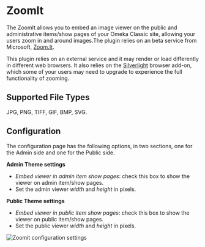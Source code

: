 # ZoomIt

The ZoomIt allows you to embed an image viewer on the public and administrative items/show pages of your Omeka Classic site, allowing your users zoom in and around images.The plugin relies on an beta service from Microsoft, [Zoom.It](http://zoom.it/).

This plugin relies on an external service and it may render or load differently in different web browsers. It also relies on the [Silverlight](http://www.silverlight.net/) browser add-on, which some of your users may need to upgrade to experience the full functionality of zooming.

## Supported File Types

JPG, PNG, TIFF, GIF, BMP, SVG.

## Configuration

The configuration page has the following options, in two sections, one for the Admin side and one for the Public side.

**Admin Theme settings**

- *Embed viewer in admin item show pages*: check this box to show the viewer on admin item/show pages.
- Set the admin viewer *width* and *height* in pixels.

**Public Theme settings**

- *Embed viewer in public item show pages*: check this box to show the viewer on public item/show pages.
- Set the public viewer *width* and *height* in pixels.

![Zoomit configuration settings](../doc_files/plugin_images/zoomitConfig)

